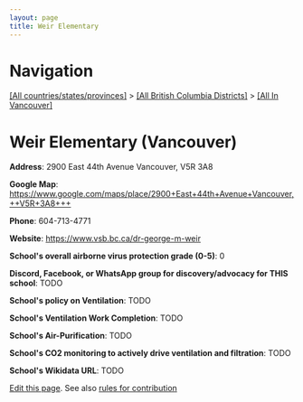 ```yaml
---
layout: page
title: Weir Elementary
---
```

# Navigation

[[All countries/states/provinces]](../../..) > [[All British Columbia Districts]](../..) > [[All In Vancouver]](..)

# Weir Elementary (Vancouver)

**Address**: 2900 East 44th Avenue Vancouver,  V5R 3A8

**Google Map**: <https://www.google.com/maps/place/2900+East+44th+Avenue+Vancouver,++V5R+3A8+++>

**Phone**: 604-713-4771

**Website**: <https://www.vsb.bc.ca/dr-george-m-weir>

**School's overall airborne virus protection grade (0-5)**: 0

**Discord, Facebook, or WhatsApp group for discovery/advocacy for THIS school**: TODO

**School's policy on Ventilation**: TODO

**School's Ventilation Work Completion**: TODO

**School's Air-Purification**: TODO

**School's CO2 monitoring to actively drive ventilation and filtration**: TODO

**School's Wikidata URL**: TODO


[Edit this page](https://github.com/ventilate-schools/BC/edit/main/././Vancouver/Weir_Elementary.md). See also [rules for contribution](../../../contribution-rules/)